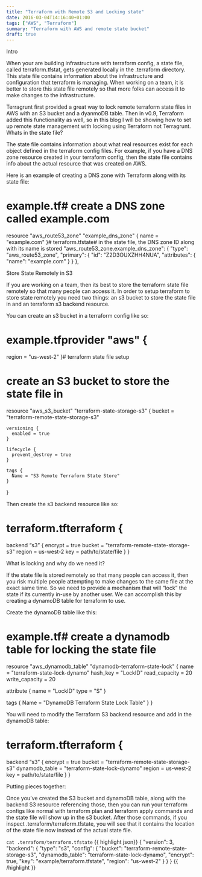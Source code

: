 ```yaml
---
title: "Terraform with Remote S3 and Locking state"
date: 2016-03-04T14:16:40+01:00
tags: ["AWS", "Terraform"]
summary: "Terraform with AWS and remote state bucket"
draft: true
---
```


Intro

When your are building infrastructure with terraform config, a state file, called terraform.tfstat, gets generated locally in the .terraform directory. This state file contains information about the infrastructure and configuration that terraform is managing. When working on a team, it is better to store this state file remotely so that more folks can access it to make changes to the infrastructure.

Terragrunt first provided a great way to lock remote terraform state files in AWS with an S3 bucket and a dyanmoDB table. Then in v0.9, Terraform added this functionality as well, so in this blog I will be showing how to set up remote state management with locking using Terraform not Terragrunt.
Whats in the state file?

The state file contains information about what real resources exist for each object defined in the terraform config files. For example, if you have a DNS zone resource created in your terraform config, then the state file contains info about the actual resource that was created on AWS.

Here is an example of creating a DNS zone with Terraform along with its state file:

# example.tf# create a DNS zone called example.com
resource "aws_route53_zone" "example_dns_zone" {
  name = "example.com"
}# terraform.tfstate# in the state file, the DNS zone ID along with its name is stored
"aws_route53_zone.example_dns_zone": {
    "type": "aws_route53_zone",
    "primary": {
       "id": "Z2D3OUXZHH4NUA",
       "attributes": {       
          "name": "example.com"
        }
     }
},

Store State Remotely in S3

If you are working on a team, then its best to store the terraform state file remotely so that many people can access it. In order to setup terraform to store state remotely you need two things: an s3 bucket to store the state file in and an terraform s3 backend resource.

You can create an s3 bucket in a terraform config like so:

# example.tfprovider "aws" {
  region = "us-west-2"
}# terraform state file setup
# create an S3 bucket to store the state file in
resource "aws_s3_bucket" "terraform-state-storage-s3" {
    bucket = "terraform-remote-state-storage-s3"
 
    versioning {
      enabled = true
    }
 
    lifecycle {
      prevent_destroy = true
    }
 
    tags {
      Name = "S3 Remote Terraform State Store"
    }      
}

Then create the s3 backend resource like so:

# terraform.tfterraform {
 backend “s3” {
 encrypt = true
 bucket = "terraform-remote-state-storage-s3"
 region = us-west-2
 key = path/to/state/file
 }
}

What is locking and why do we need it?

If the state file is stored remotely so that many people can access it, then you risk multiple people attempting to make changes to the same file at the exact same time. So we need to provide a mechanism that will “lock” the state if its currently in-use by another user. We can accomplish this by creating a dynamoDB table for terraform to use.

Create the dynamoDB table like this:

# example.tf# create a dynamodb table for locking the state file
resource "aws_dynamodb_table" "dynamodb-terraform-state-lock" {
  name = "terraform-state-lock-dynamo"
  hash_key = "LockID"
  read_capacity = 20
  write_capacity = 20
 
  attribute {
    name = "LockID"
    type = "S"
  }
 
  tags {
    Name = "DynamoDB Terraform State Lock Table"
  }
}

You will need to modify the Terraform S3 backend resource and add in the dynamoDB table:

# terraform.tfterraform {
 backend “s3” {
 encrypt = true
 bucket = "terraform-remote-state-storage-s3"
 dynamodb_table = "terraform-state-lock-dynamo"
 region = us-west-2
 key = path/to/state/file
 }
}

Putting pieces together:

Once you’ve created the S3 bucket and dynamoDB table, along with the backend S3 resource referencing those, then you can run your terraform configs like normal with terraform plan and terraform apply commands and the state file will show up in the s3 bucket. After those commands, if you inspect .terraform/terraform.tfstate, you will see that it contains the location of the state file now instead of the actual state file.

`
cat .terraform/terraform.tfstate
`
{{ highlight json}}
{
    "version": 3,
    "backend": {
        "type": "s3",
        "config": {
            "bucket": "terraform-remote-state-storage-s3",
            "dynamodb_table": "terraform-state-lock-dynamo",
            "encrypt": true,
            "key": "example/terraform.tfstate",
            "region": "us-west-2"
        }
    }
}
{{ /highlight }}
